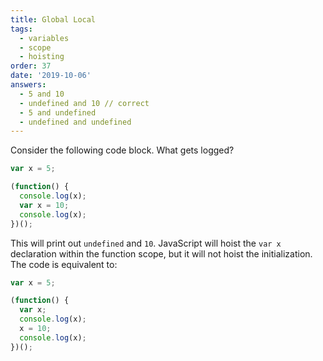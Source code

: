 ```yaml
---
title: Global Local
tags:
  - variables
  - scope
  - hoisting
order: 37
date: '2019-10-06'
answers:
  - 5 and 10
  - undefined and 10 // correct
  - 5 and undefined
  - undefined and undefined
---
```


Consider the following code block. What gets logged?

```javascript
var x = 5;

(function() {
  console.log(x);
  var x = 10;
  console.log(x);
})();
```

<!-- explanation -->

This will print out `undefined` and `10`. JavaScript will hoist the `var x` declaration within the function scope, but it will not hoist the initialization. The code is equivalent to:

```javascript
var x = 5;

(function() {
  var x;
  console.log(x);
  x = 10;
  console.log(x);
})();
```
